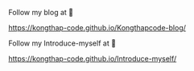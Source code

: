 Follow my blog at 🚀

https://kongthap-code.github.io/Kongthapcode-blog/

Follow my Introduce-myself at 🚀

https://kongthap-code.github.io/Introduce-myself/
